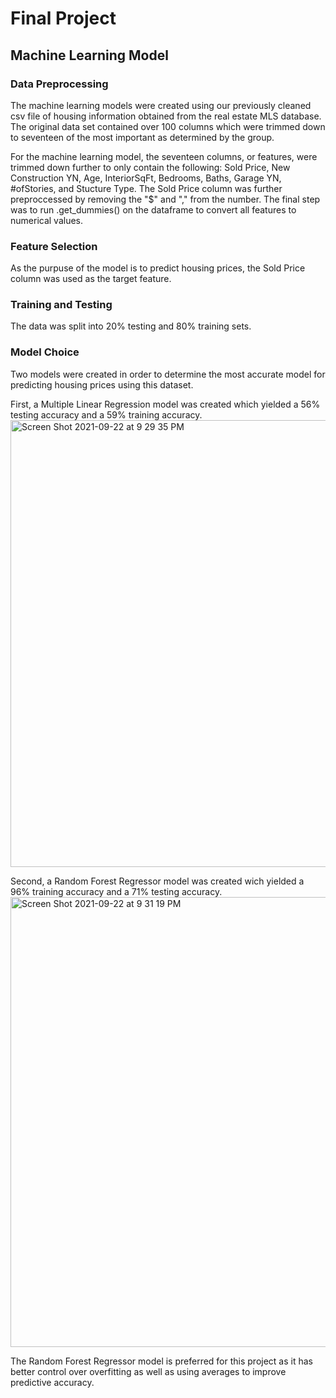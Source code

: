 # Final Project

## Machine Learning Model

### Data Preprocessing

The machine learning models were created using our previously cleaned csv file of housing information obtained from the real estate MLS database. The original data set contained over 100 columns which were trimmed down to seventeen of the most important as determined by the group.

For the machine learning model, the seventeen columns, or features, were trimmed down further to only contain the following: Sold Price, New Construction YN, Age, InteriorSqFt, Bedrooms, Baths, Garage YN, #ofStories, and Stucture Type. The Sold Price column was further preproccessed by removing the "$" and "," from the number. The final step was to run .get_dummies() on the dataframe to convert all features to numerical values.

### Feature Selection

As the purpuse of the model is to predict housing prices, the Sold Price column was used as the target feature.

### Training and Testing

The data was split into 20% testing and 80% training sets.

### Model Choice

Two models were created in order to determine the most accurate model for predicting housing prices using this dataset. 

First, a Multiple Linear Regression model was created which yielded a 56% testing accuracy and a 59% training accuracy.
<img width="715" alt="Screen Shot 2021-09-22 at 9 29 35 PM" src="https://user-images.githubusercontent.com/82982901/134442663-5e1c73e7-0b1b-452c-91c7-2eef39527de8.png">

Second, a Random Forest Regressor model was created wich yielded a 96% training accuracy and a 71% testing accuracy.
<img width="720" alt="Screen Shot 2021-09-22 at 9 31 19 PM" src="https://user-images.githubusercontent.com/82982901/134442779-89f24a43-cec3-4400-b58f-2db5283a0456.png">

The Random Forest Regressor model is preferred for this project as it has better control over overfitting as well as using averages to improve predictive accuracy.
